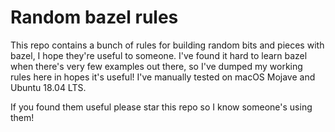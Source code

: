 # Random bazel rules

This repo contains a bunch of rules for building random bits and pieces with bazel, I hope they're useful to someone. I've found it hard to learn bazel when there's very few examples out there, so I've dumped my working rules here in hopes it's useful! I've manually tested on macOS Mojave and Ubuntu 18.04 LTS.

If you found them useful please star this repo so I know someone's using them!
